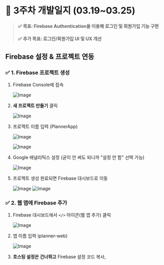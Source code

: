 # 📝 3주차 개발일지 (03.19~03.25)

> #### ✅ **목표:** Firebase Authentication을 이용해 로그인 및 회원가입 기능 구현
> #### ✅ **추가 목표:** 로그인/회원가입 UI 및 UX 개선


## **Firebase 설정 & 프로젝트 연동**

### **✅ 1. Firebase 프로젝트 생성**

1. Firebase Console에 접속

   ![Image](https://github.com/user-attachments/assets/e5463779-39c1-468f-b3be-5a9b4ebb18b4)
    
2. **새 프로젝트 만들기** 클릭
    
   ![Image](https://github.com/user-attachments/assets/48b87ff0-926b-49c3-bb35-5d7431f9c418)
    
3. 프로젝트 이름 입력 (PlannerApp)
    
   ![Image](https://github.com/user-attachments/assets/a80563fe-be7b-46cd-b870-2386c356770b)

   ![Image](https://github.com/user-attachments/assets/abc96fc6-2c4e-47cb-bf09-3f7f159fe95c)
    
5. Google 애널리틱스 설정 (굳이 안 써도 되니까 "설정 안 함" 선택 가능)
    
   ![Image](https://github.com/user-attachments/assets/56c94286-9585-4e5b-a8d5-9e397345b812)
    
6. 프로젝트 생성 완료되면 Firebase 대시보드로 이동
    
   ![Image](https://github.com/user-attachments/assets/f44e27c9-df82-41c7-816b-66b301caa64c)
   ![Image](https://github.com/user-attachments/assets/8d59e244-754a-4b7b-bfa4-6554403d6089)

### **✅ 2. 웹 앱에 Firebase 추가**

1. Firebase 대시보드에서 `</>` 아이콘(웹 앱 추가) 클릭
    
    ![Image](https://github.com/user-attachments/assets/d3736694-3e16-4e28-ae3f-72400acc6374)
    
2. 앱 이름 입력 (planner-web)
    
    ![Image](https://github.com/user-attachments/assets/3c9b6bd6-c519-4a89-a179-e1de7949aadf)
    
3. **호스팅 설정은 건너뛰고** Firebase 설정 코드 복사, <script> 선택
    
    ![Image](https://github.com/user-attachments/assets/3311ffd4-95b8-4215-b351-1e439cb72795)
    - 나중에 react로 프로젝트 업그레이드 할 경우 npm 사용으로 변경할 예정

4. Firebase SDK 설치
    
    웹 프로젝트에서 firebase를 사용하려면 SDK를 추가해야 함
    - CDN방식 선택(index.html 파일에 복사한 코드 붙여넣기)
        - 테스트를 위해 index.html 파일에 복붙, 코드 분리 예정
        
        ```html
        <script type="module">
                // Firebase SDK 가져오기
                import { initializeApp } from "https://www.gstatic.com/firebasejs/11.5.0/firebase-app.js";
                import { getAnalytics } from "https://www.gstatic.com/firebasejs/11.5.0/firebase-analytics.js";
        
                const firebaseConfig = {
                  apiKey: "AIzaSyDqmRySPoF8HcWXBaMSjqCnvSNubsDlhQk",
                  authDomain: "plannerapp-f1959.firebaseapp.com",
                  projectId: "plannerapp-f1959",
                  storageBucket: "plannerapp-f1959.firebasestorage.app",
                  messagingSenderId: "66867017672",
                  appId: "1:66867017672:web:aae4f9a42e0a0029b132fd",
                  measurementId: "G-SGD2LVY8N2"
                };
              
                // Firebase 초기화
                const app = initializeApp(firebaseConfig);
                const analytics = getAnalytics(app);
        
                // 초기화 확인
                console.log("Firebase 초기화 완료!")
            </script>
        ```
        
        ![Image](https://github.com/user-attachments/assets/e966e5de-fa2c-44d0-bc3f-6107d8988704)
      ![Image](https://github.com/user-attachments/assets/0a8e9fc1-4ec4-483d-a15b-fa4462489a8a)

### **✅ 3. Firebase Authentication 활성화**

1. Firebase 콘솔에서 `Authentication` → `로그인 방법` 탭 이동
    
   ![Image](https://github.com/user-attachments/assets/7a662070-1b91-446b-b81f-1d5e93b055b3)
   ![Image](https://github.com/user-attachments/assets/b3d5e2bc-67d6-4c24-b69d-b61c9c2e2e1d)
   ![Image](https://github.com/user-attachments/assets/dd0b6704-cd8a-4313-b1b6-befaa141cf5d)
    
2. **이메일/비밀번호 로그인 활성화**
    - "설정" 버튼 클릭 → "사용 설정"
    ![Image](https://github.com/user-attachments/assets/6bf072f2-5cbe-4423-878b-9bd3becf48f8)
    
3. **Google 로그인 활성화**
    - "설정" 버튼 클릭 → "사용 설정"
    - 지원 이메일 입력 후 저장
    ![Image](https://github.com/user-attachments/assets/8da1f856-98ec-4f81-bea5-f881a073037a)
    ![Image](https://github.com/user-attachments/assets/c76cdd95-5fc6-493f-ac7f-3f44545004e4)

## **이메일/비밀번호 로그인 구현**

### **✅ 1. Firebase 설정을 `firebase.js`로 분리하기**

1. scripts 폴더에 **`firebase.js`** 파일을 생성
2. index.html에 있던 firebase 설정 코드를 `firebase.js`에 추가, index.html에선 삭제
3. 다른 파일에서 firebase인증 모듈을 가져와서 사용하기 위한 코드 추가 **`export { auth };`**

```jsx
// Firebase SDK 가져오기
import { initializeApp } from "https://www.gstatic.com/firebasejs/11.5.0/firebase-app.js";
import { getAuth } from "https://www.gstatic.com/firebasejs/11.5.0/firebase-auth.js"; // ✅ getAuth 추가

const firebaseConfig = {
  apiKey: "AIzaSyDqmRySPoF8HcWXBaMSjqCnvSNubsDlhQk",
  authDomain: "plannerapp-f1959.firebaseapp.com",
  projectId: "plannerapp-f1959",
  storageBucket: "plannerapp-f1959.firebasestorage.app",
  messagingSenderId: "66867017672",
  appId: "1:66867017672:web:aae4f9a42e0a0029b132fd",
  measurementId: "G-SGD2LVY8N2"
};

// Firebase 초기화
const app = initializeApp(firebaseConfig);

// ✅ Authentication 모듈 가져오기
const auth = getAuth(app);

// Firebase 모듈을 내보내기 (다른 파일에서 import 가능)
export { auth };
```

![Image](https://github.com/user-attachments/assets/1e5860b0-0056-4bb4-94e1-7cb709165dfd)
firebase.js로 분리하기

### **✅ 2. firebase 적용한 로그인 기능 구현**

기존 **`auth.js`** 코드는 테스트용 회원가입/로그인 로직만 포함되어 있었는데 이를 Firebase Authentication을 적용하여 실제 로그인/회원가입 가능하도록 수정 및 로그인 유지 상태 기능 추가.

1. **회원가입 기능**
    - 기존: 단순 콘솔 출력 및 `alert()`
    - 변경: Firebase `createUserWithEmailAndPassword()` 사용하여 실제 회원가입 처리
2. **로그인 기능**
    - 기존: 단순 이메일/비밀번호 검증 (`if` 문 사용)
    - 변경: Firebase `signInWithEmailAndPassword()` 사용하여 실제 로그인 처리
3. **로그인 유지 (`onAuthStateChanged`) 기능 추가**
    - 로그인한 사용자가 유지되도록 Firebase 상태 감지 기능 추가
4. login.html, signup.html 코드에서 auth연결 코드에 `*type*="module"` 추가
    
    ```html
    <script type="module" src="scripts/auth.js"></script>
    ```

<table>
  <tr>
    <td><img src="https://github.com/user-attachments/assets/a410134d-4c63-41f2-af3b-479021da6988"></td>
    <td><img src="https://github.com/user-attachments/assets/15de4906-072b-4c73-ab92-0fe80602337c"></td>
  </tr>
  <tr>
    <td>이전에 테스트용 계정은 회원가입이 되어있지 않아 로그인 실패</td>
    <td>이메일, 비밀번호 입력 후 회원가입 버튼 누르면 회원가입 성공</td>
  </tr>
  <tr>
    <td><img src="https://github.com/user-attachments/assets/40b8dc0e-3e24-4ab0-9100-b81aa0adfce7"></td>
    <td><img src="https://github.com/user-attachments/assets/acbb38f5-7571-461d-9c0b-b6e3440c52da"></td>
  </tr>
  <tr>
    <td>회원가입 성공하면 Authentication 콘솔창에 사용자가 추가됨</td>
    <td>회원가입 후 로그인 하면 로그인 성공</td>
  </tr>
   <tr>
    <td colspan="2"><img src="https://github.com/user-attachments/assets/ada07873-4e72-4fc2-a4e3-43c26485f4d8"  width="55%"></td>
  </tr>
  <tr>
    <td colspan="2">같은 이메일과 비번으로 회원가입 시도하면 회원가입 실패</td>
  </tr>
</table>

## **기본적인 오류 처리 & UI 연결**

### ✅ 1. **회원가입 시 예외 처리**
워크스페이스에서 사용하기 위한 닉네임 입력 부분 추가
<table>
  <tr>
    <td>1. 닉네임 길이 검사 → 2자 미만이면 "닉네임은 최소 2자 이상이어야 합니다." 메시지 표시</td>
    <td>2. 이메일 형식 검사 → 잘못된 형식이면 "올바른 이메일 형식을 입력하세요!" 메시지 표시</td>
  </tr>
  <tr>
    <td><img src="https://github.com/user-attachments/assets/de1170ce-0432-4026-9eb0-2736b13c2a8b"></td>
    <td><img src="https://github.com/user-attachments/assets/5179986b-1868-4a97-8477-e00b4665dba5"></td>
  </tr>
   <tr>
    <td>3. 비밀번호 길이 검사 → 6자 미만이면 "비밀번호는 최소 6자 이상이어야 합니다." 메시지 표시</td>
    <td>4. 이메일 중복 검사 → "이미 사용 중인 이메일입니다." 오류 메시지 표시</td>
  </tr>
  <tr>
    <td><img src="https://github.com/user-attachments/assets/2c753dbc-8463-4266-84ef-c670177aef63"></td>
    <td><img src="https://github.com/user-attachments/assets/6974a5a3-00ee-49f9-96dc-372d833e8e06"></td>
  </tr>
</table>

### ✅ 2. **로그인 시 예외 처리**

 - **잘못된 이메일 또는 비밀번호 입력 시** → `이메일 또는 비밀번호가 잘못되었습니다.`
<table>
  <tr>
    <td><img src="https://github.com/user-attachments/assets/a43f3f35-5fa9-49b8-9ceb-0a26f52aade8"></td>
    <td><img src="https://github.com/user-attachments/assets/552e5d18-6082-4d07-a3ea-11c2e38d2d24"></td>
  </tr>
   <tr>
    <td>이메일 잘못 입력</td>
    <td>비밀번호 잘못 입력</td>
  </tr>
</table>

### ✅ 3. **기존 `alert()` 메시지 대신 HTML 요소에 오류 표시**

- `<p id="signup-error"></p>`
- `<p id="login-error"></p>`
- `textContent`로 메시지를 표시해 사용자 경험 개선

### ✅ 4. 워크스페이스에 닉네임 표시

<table>
  <tr>
    <td><img src="https://github.com/user-attachments/assets/1b7234d1-7e36-40b9-a0d9-89e1c1fe7aea"></td>
    <td><img src="https://github.com/user-attachments/assets/0f71220f-3190-4d32-9b14-0f8c736e2cfb"></td>
  </tr>
   <tr>
    <td>회원가입 성공</td>
    <td>로그인 성공</td>
  </tr>
   <td colspan="2"><img src="https://github.com/user-attachments/assets/40b4b143-5235-4408-93c4-e5a8028e844c" width="70%"></td>
  </tr>
   <tr>
    <td colspan="2">회원가입시 설정한 닉네임으로 워크스페이스 타이틀 작성됨</td>
  </tr>
</table>

## 구글 로그인 추가

### ✅ 1. 로그인 페이지에 구글 간편 로그인 버튼 추가

- 구글 로그인 버튼 추가 + 구글 로고 이미지 (assets/google-logo.png) 추가
    
    ```html
    <button id="google-login">
        <img src="assets/google-logo.png" alt="Google Logo">
        Google 간편로그인
    </button>
    ```
    ![Image](https://github.com/user-attachments/assets/dbc5efa2-5f1b-4fa1-a3b6-b562dd41087e)

### ✅ 2. 구글 로그인 기능 추가

1. 처음 로그인하면 **자동으로 회원가입** 처리 (Firebase Auth가 알아서 함)

<table>
  <tr>
    <td><img src="https://github.com/user-attachments/assets/7bf2a912-a676-42b1-9c75-6df3b8655ac0"></td>
    <td><img src="https://github.com/user-attachments/assets/bbe5a4ce-09ba-4fab-8e7b-9125aca3143c"></td>
  </tr>
   <tr>
    <td>버튼 클릭 시 팝업창 자동으로나옴</td>
    <td>사용 계정이 없다면 직접 입력해서 회원 가입 가능</td>
  </tr>
</table>

2. 이후부터는 구글 로그인 클릭 시 로딩 후 **자동 로그인**
    ![Image](https://github.com/user-attachments/assets/f3c7809a-1163-4dd7-bdf3-dc2a1cbaec01) 
    
3. **닉네임은 구글 계정 이름으로 설정**
   ![Image](https://github.com/user-attachments/assets/dddb5422-3bc6-425b-8456-3d660e852698)

## **UI 개선 & UX 보완**

### ✅ 1. **입력 필드와 버튼 간격 조정**

- 로그인 페이지와 회원가입 페이지로 이동해도 간격과 전체 크기를 유사하도록 수정
    <p align="center">  
     <img src="https://github.com/user-attachments/assets/34f5f996-6384-4b8b-96ae-e3362a6391d6" align="center" width="49%">  
     <img src="https://github.com/user-attachments/assets/f8c46090-8a08-4d8f-a7da-2056780290b2" align="center" width="49%">
   </p>
- %를 활용해 반응형으로 다른 기기에서도 간격이 너무 붙지 않도록 유지
   <p align="center">  
     <img src="https://github.com/user-attachments/assets/642c0b48-e473-4d53-b289-1d08d173abc3" align="center" width="25%">  
     <img src="https://github.com/user-attachments/assets/496a834c-6570-4aec-a0a1-acc592173276" align="center" width="25%">
     <img src="https://github.com/user-attachments/assets/8f582ba0-fb53-4dd9-9a53-367675e04413" align="center" width="48%">
   </p>

### ✅ 2. **회원가입 페이지의 "로그인" 링크 가독성 개선**

- 색상, 굵기, 밑줄 등의 css코드를 작성
- 사용자의 클릭을 유도할 수 있도록 텍스트 앞에 링크를 의미하는 이모지를 추가
   <p align="center">  
        <img src="https://github.com/user-attachments/assets/34df8c47-6646-455c-b331-84458dbd9bee" align="center" width="49%">  
        <img src="https://github.com/user-attachments/assets/2a043205-6fc2-49a2-a2ba-227a2fa90dbd" align="center" width="49%">
   </p>
   
### ✅ 3. 로그인 **페이지에서 회원가입 페이지로의 이동 수정**

- 회원가입 페이지와 유사하도록 기존에 사용하던 회원가입 페이지로 이동하는 버튼을  a태그로 변경
   <img src="https://github.com/user-attachments/assets/06a3f931-4bb4-45bd-b3ed-2616a5b613b4"  width="55%">
   
### ✅ 4. 비밀번호 보이기/숨기기 기능 추가

- 기존에 비밀번호 입력한 것은 볼 수 없었는데, 오타나 자신의 비밀번호를 확실히 하기 위해 볼 수 있는 기능의 필요성을 인식
- 비밀번호 입력창 오른쪽에 위치한 이모지 클릭으로 비밀번호 보이기/숨기기 변경이 가능
    <p align="center">  
        <img src="https://github.com/user-attachments/assets/6c84f2cc-abc9-47ac-8616-cbbc48481be3" align="center" width="49%">  
        <img src="https://github.com/user-attachments/assets/eb826552-5978-47aa-b2dc-5b8ef16ae6a0" align="center" width="49%">
   </p>
